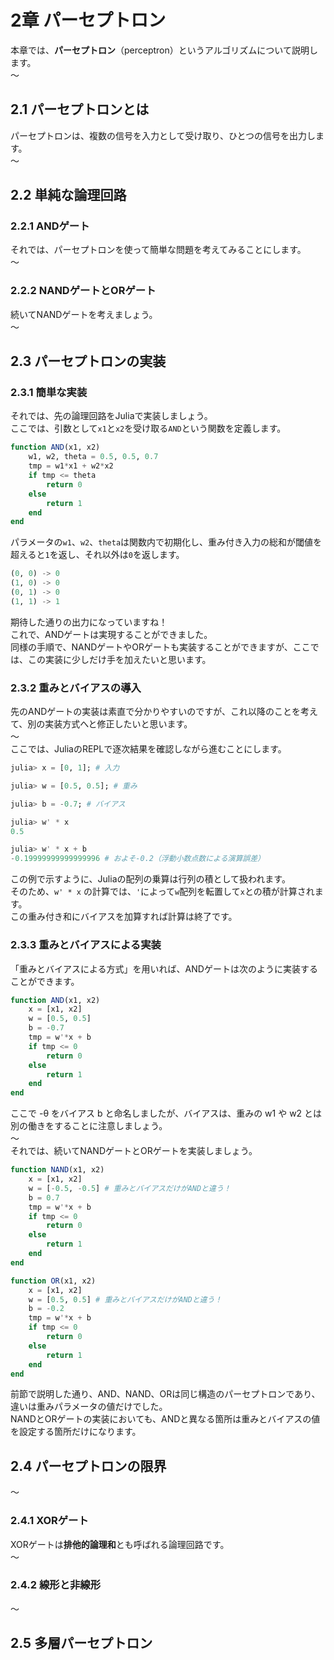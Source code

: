 # 2章 パーセプトロン

本章では、**パーセプトロン**（perceptron）というアルゴリズムについて説明します。  
～

## 2.1 パーセプトロンとは

パーセプトロンは、複数の信号を入力として受け取り、ひとつの信号を出力します。  
～

## 2.2 単純な論理回路
### 2.2.1 ANDゲート

それでは、パーセプトロンを使って簡単な問題を考えてみることにします。  
～

### 2.2.2 NANDゲートとORゲート

続いてNANDゲートを考えましょう。  
～

## 2.3 パーセプトロンの実装
### 2.3.1 簡単な実装

それでは、先の論理回路をJuliaで実装しましょう。  
ここでは、引数として`x1`と`x2`を受け取る`AND`という関数を定義します。  

```julia
function AND(x1, x2)
    w1, w2, theta = 0.5, 0.5, 0.7
    tmp = w1*x1 + w2*x2
    if tmp <= theta
        return 0
    else
        return 1
    end
end
```

パラメータの`w1`、`w2`、`theta`は関数内で初期化し、重み付き入力の総和が閾値を超えると`1`を返し、それ以外は`0`を返します。  

```julia
(0, 0) -> 0
(1, 0) -> 0
(0, 1) -> 0
(1, 1) -> 1
```

期待した通りの出力になっていますね！  
これで、ANDゲートは実現することができました。  
同様の手順で、NANDゲートやORゲートも実装することができますが、ここでは、この実装に少しだけ手を加えたいと思います。  

### 2.3.2 重みとバイアスの導入

先のANDゲートの実装は素直で分かりやすいのですが、これ以降のことを考えて、別の実装方式へと修正したいと思います。  
～  
ここでは、JuliaのREPLで逐次結果を確認しながら進むことにします。  

```julia
julia> x = [0, 1]; # 入力

julia> w = [0.5, 0.5]; # 重み

julia> b = -0.7; # バイアス

julia> w' * x
0.5

julia> w' * x + b
-0.19999999999999996 # およそ-0.2（浮動小数点数による演算誤差）
```

この例で示すように、Juliaの配列の乗算は行列の積として扱われます。  
そのため、`w' * x` の計算では、`'`によって`w`配列を転置して`x`との積が計算されます。  
この重み付き和にバイアスを加算すれば計算は終了です。  

### 2.3.3 重みとバイアスによる実装

「重みとバイアスによる方式」を用いれば、ANDゲートは次のように実装することができます。  

```julia
function AND(x1, x2)
    x = [x1, x2]
    w = [0.5, 0.5]
    b = -0.7
    tmp = w'*x + b
    if tmp <= 0
        return 0
    else
        return 1
    end
end
```

ここで -θ をバイアス b と命名しましたが、バイアスは、重みの w1 や w2 とは別の働きをすることに注意しましょう。  
～  
それでは、続いてNANDゲートとORゲートを実装しましょう。  

```julia
function NAND(x1, x2)
    x = [x1, x2]
    w = [-0.5, -0.5] # 重みとバイアスだけがANDと違う！
    b = 0.7
    tmp = w'*x + b
    if tmp <= 0
        return 0
    else
        return 1
    end
end

function OR(x1, x2)
    x = [x1, x2]
    w = [0.5, 0.5] # 重みとバイアスだけがANDと違う！
    b = -0.2
    tmp = w'*x + b
    if tmp <= 0
        return 0
    else
        return 1
    end
end
```

前節で説明した通り、AND、NAND、ORは同じ構造のパーセプトロンであり、違いは重みパラメータの値だけでした。  
NANDとORゲートの実装においても、ANDと異なる箇所は重みとバイアスの値を設定する箇所だけになります。  

## 2.4 パーセプトロンの限界

～  

### 2.4.1 XORゲート

XORゲートは**排他的論理和**とも呼ばれる論理回路です。  
～  

### 2.4.2 線形と非線形

～  

## 2.5 多層パーセプトロン
